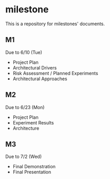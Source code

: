 # milestone

This is a repository for milestones' documents.

## M1

Due to 6/10 (Tue)

- Project Plan
- Architectural Drivers
- Risk Assessment / Planned Experiments
- Architectural Approaches 

## M2

Due to  6/23 (Mon)

- Project Plan
- Experiment Results
- Architecture

## M3

Due to 7/2 (Wed)

- Final Demonstration
- Final Presentation